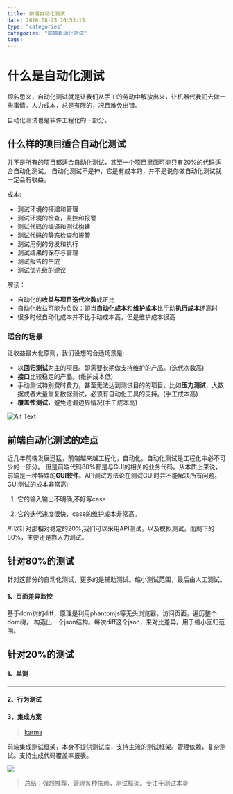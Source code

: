 ```yaml
---
title: 前端自动化测试
date: 2016-08-25 20:53:15
type: "categories"
categories: "前端自动化测试"
tags:
---
```


# 什么是自动化测试

顾名思义，自动化测试就是让我们从手工的劳动中解放出来，让机器代我们去做一些事情。人力成本，总是有限的，况且难免出错。

自动化测试也是软件工程化的一部分。

## 什么样的项目适合自动化测试

并不是所有的项目都适合自动化测试，甚至一个项目里面可能只有20%的代码适合自动化测试。
自动化测试不是神，它是有成本的，并不是说你做自动化测试就一定会有收益。

成本:

* 测试环境的搭建和管理
* 测试环境的检查，监控和报警
* 测试代码的编译和测试构建
* 测试代码的静态检查和报警
* 测试用例的分发和执行
* 测试结果的保存与管理
* 测试报告的生成
* 测试优先级的建议


解读：

- 自动化的**收益与项目迭代次数**成正比
- 自动化收益可能为负数：即当**自动化成本**和**维护成本**比手动**执行成本**还高时
- 很多时候自动化成本并不比手动成本高，但是维护成本很高

### 适合的场景

让收益最大化原则，我们设想的合适场景是:

* 以**回归测试**为主的项目。即需要长期做支持维护的产品。(迭代次数高)
* **接口**比较稳定的产品。(维护成本低)
* 手动测试特别费时费力，甚至无法达到测试目的的项目。比如**压力测试**，大数据或者大量重复数据测试，必须有自动化工具的支持。(手工成本高)
* **覆盖性测试**，避免遗漏边界情况(手工成本高)


![Alt Text](http://o99eh3ii0.bkt.clouddn.com/%E5%B1%8F%E5%B9%95%E5%BF%AB%E7%85%A7%202017-01-07%20%E4%B8%8B%E5%8D%883.44.52.png ) 


## 前端自动化测试的难点
近几年前端发展迅猛，前端越来越工程化，自动化。自动化测试是工程化中必不可少的一部分。
但是前端代码80%都是与GUI的相关的业务代码。从本质上来说，前端是一种特殊的**GUI软件**。API测试方法论在测试GUI时并不能解决所有问题。GUI测试的成本非常高:

1. 它的输入输出不明确,不好写case

2. 它的迭代速度很快，case的维护成本非常高。

所以针对那相对稳定的20%,我们可以采用API测试，以及模拟测试。而剩下的80%，主要还是靠人力测试。

## 针对80%的测试

针对这部分的自动化测试，更多的是辅助测试。缩小测试范围，最后由人工测试。

#### 1、页面差异监控

基于dom树的diff，原理是利用phantomjs等无头浏览器，访问页面，遍历整个dom树，	构造出一个json结构。每次diff这个json，来对比差异。用于缩小回归范围。

## 针对20%的测试

#### 1、单测


___

#### 2、行为测试



#### 3、集成方案

> [karma](https://www.npmjs.com/package/karma)

前端集成测试框架，本身不提供测试库，支持主流的测试框架。管理依赖，复杂测试。支持生成代码覆盖率报表。

![](http://o99eh3ii0.bkt.clouddn.com/%E5%B1%8F%E5%B9%95%E5%BF%AB%E7%85%A7%202016-08-31%20%E4%B8%8B%E5%8D%884.43.54.png)

> 总结：强烈推荐，管理各种依赖，测试框架。专注于测试本身




